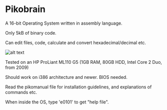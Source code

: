 # Pikobrain
A 16-bit Operating System written in assembly language.

Only 5kB of binary code.

Can edit files, code, calculate and convert hexadecimal/decimal etc.

![alt text](https://cdn.discordapp.com/attachments/616553373826547712/833349635066167306/PIKO.png)

Tested on an HP ProLiant ML110 G5 (1GB RAM, 80GB HDD, Intel Core 2 Duo, from 2009)

Should work on i386 architecture and newer. BIOS needed.

Read the pikomanual file for installation guidelines, and explanations of commands etc.

When inside the OS, type 'e0101' to get "help file".
